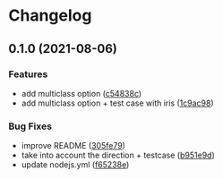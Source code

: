 # Changelog

## 0.1.0 (2021-08-06)


### Features

* add multiclass option ([c54838c](https://www.github.com/mljs/ml-roc-multiclass/commit/c54838c150e19b448a205f1f81e3ce5845cba539))
* add multiclass option + test case with iris ([1c9ac98](https://www.github.com/mljs/ml-roc-multiclass/commit/1c9ac9813aa326b51fa7a2921d9f040bf517e9df))


### Bug Fixes

* improve README ([305fe79](https://www.github.com/mljs/ml-roc-multiclass/commit/305fe79645367f4a83f7d667c3ca3d0df94efbde))
* take into account the direction + testcase ([b951e9d](https://www.github.com/mljs/ml-roc-multiclass/commit/b951e9d190b5de431af2e980d41b9378906a5ed3))
* update nodejs.yml ([f65238e](https://www.github.com/mljs/ml-roc-multiclass/commit/f65238e608fb769b00babab0eb1d3ec1ffa80643))
